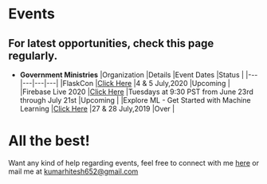 # Events

## For latest opportunities, check this page regularly.

- **Government Ministries**
  |Organization   |Details   |Event Dates   |Status   |
  |---|---|---|---|
  |FlaskCon   |[Click Here](https://flaskcon.com)   |4 & 5 July,2020   |Upcoming   |
  |Firebase Live 2020   |[Click Here](https://firebaseonair.withgoogle.com/events/firebase-live20)   |Tuesdays at 9:30 PST from June 23rd through July 21st   |Upcoming   |
  |Explore ML - Get Started with Machine Learning   |[Click Here](https://events.withgoogle.com/explore-ml-in/)   |27 & 28 July,2019   |Over   |

# All the best!

Want any kind of help regarding events, feel free to connect with me [here](https://www.linkedin.com/in/hitesh-kumar-a03a2b16b/) or mail me at kumarhitesh652@gmail.com
